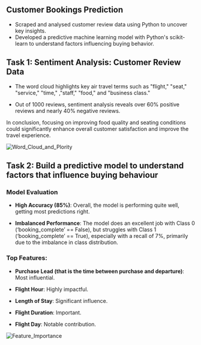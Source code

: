 ##  Customer Bookings Prediction

* Scraped and analysed customer review data using Python to uncover key insights.
* Developed a predictive machine learning model with Python's scikit-learn to understand factors influencing buying behavior.

## Task 1: Sentiment Analysis: Customer Review Data

- The word cloud highlights key air travel terms such as "flight," "seat," "service," "time," ,"staff," "food," and "business class."

- Out of 1000 reviews, sentiment analysis reveals over 60% positive reviews and nearly 40% negative reviews.

In conclusion, focusing on improving food quality and seating conditions could significantly enhance overall customer satisfaction and improve the travel experience.

![Word_Cloud_and_Plority](https://sennanliimages.blob.core.windows.net/customer-bookings-prediction-project/Word_Cloud_and_Plority.png)

## Task 2: Build a predictive model to understand factors that influence buying behaviour

### Model Evaluation

- **High Accuracy (85%)**: Overall, the model is performing quite well, getting most predictions right.

- **Imbalanced Performance**: The model does an excellent job with Class 0 (‘booking_complete’ == False), but struggles with Class 1 (‘booking_complete’ == True), especially with a recall of 7%, primarily due to the imbalance in class distribution.

### **Top Features**:

- **Purchase Lead (**that is the time between purchase and departure**)**: Most influential. 

- **Flight Hour**: Highly impactful.

- **Length of Stay**: Significant influence.

- **Flight Duration**: Important.

- **Flight Day**: Notable contribution.

![Feature_Importance](https://sennanliimages.blob.core.windows.net/customer-bookings-prediction-project/Feature_Importance.png)
